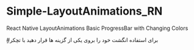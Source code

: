 # Simple-LayoutAnimations_RN
React Native LayoutAnimations Basic ProgressBar with Changing Colors



ٍ#برای استفاده انگشت خود را بروی یکی از گزینه ها قرار دهید با تچکر
